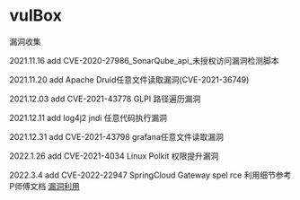 # vulBox
漏洞收集


2021.11.16 add CVE-2020-27986_SonarQube_api_未授权访问漏洞检测脚本

2021.11.20 add Apache Druid任意文件读取漏洞(CVE-2021-36749)

2021.12.03 add CVE-2021-43778 GLPI 路径遍历漏洞

2021.12.11 add log4j2 jndi 任意代码执行漏洞

2021.12.31 add CVE-2021-43798 grafana任意文件读取漏洞

2022.1.26 add CVE-2021-4034 Linux Polkit 权限提升漏洞

2022.3.4 add CVE-2022-22947 SpringCloud Gateway spel rce  利用细节参考P师傅文档 [漏洞利用](https://github.com/d-rn/vulhub/blob/master/spring/CVE-2022-22947/README.zh-cn.md)
